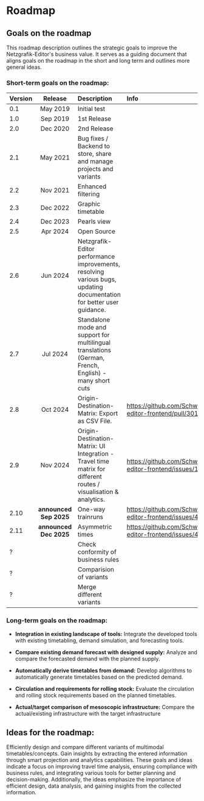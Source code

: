 # Roadmap

## Goals on the roadmap

This roadmap description outlines the strategic goals to improve the Netzgrafik-Editor's business
value. It serves as a guiding document that aligns goals on the roadmap in the short and long term
and outlines more general ideas.

### Short-term goals on the roadmap:

| Version | Release | Description | Info | Issues |
| :--- | :---: | :--- | :--- | :--- |
| 0.1 | May 2019 | Initial test| | |
| 1.0 | Sep 2019 | 1st Release | | |
| 2.0 | Dec 2020 | 2nd Release  | | | 
| 2.1 | May 2021 | Bug fixes / Backend to store, share and manage projects and variants  | | |
| 2.2 | Nov 2021 | Enhanced filtering | | |
| 2.3 | Dec 2022 | Graphic timetable | | |
| 2.4 | Dec 2023 | Pearls view    |     | |
| 2.5 | Apr 2024 | Open Source   |     |     |
| 2.6 | Jun 2024 | Netzgrafik-Editor performance improvements, resolving various bugs, updating documentation for better user guidance.    |     |     |
| 2.7 | Jul 2024 | Standalone mode and support for multilingual translations (German, French, English) - many short cuts    |     |     |
| 2.8 | Oct 2024 | Origin-Destination-Matrix: Export as CSV File.   |  https://github.com/SchweizerischeBundesbahnen/netzgrafik-editor-frontend/pull/301   |     |
| 2.9 | Nov 2024 | Origin-Destination-Matrix: UI Integration - Travel time matrix for different routes / visualisation & analytics. | https://github.com/SchweizerischeBundesbahnen/netzgrafik-editor-frontend/issues/126  |  [Open Issues / Tasks](https://github.com/SchweizerischeBundesbahnen/netzgrafik-editor-frontend/issues?q=is%3Aissue%20state%3Aopen%20label%3AOrigin-Destination-Matrix) |
| 2.10 | **announced <br> Sep 2025** | One-way trainruns | https://github.com/SchweizerischeBundesbahnen/netzgrafik-editor-frontend/issues/438 |   [Open Issues / Tasks](https://github.com/SchweizerischeBundesbahnen/netzgrafik-editor-frontend/issues?q=is%3Aissue%20state%3Aopen%20label%3A%22Asymmetric%20times%22) |
| 2.11 | **announced <br> Dec 2025**| Asymmetric times | https://github.com/SchweizerischeBundesbahnen/netzgrafik-editor-frontend/issues/421 |   [Open Issues / Tasks](https://github.com/SchweizerischeBundesbahnen/netzgrafik-editor-frontend/issues?q=is%3Aissue%20state%3Aopen%20label%3A%22Asymmetric%20times%22) |
| ? |  | Check conformity of business rules |  | |
| ? |  | Comparision of variants | | |
| ? | | Merge different variants | | [Partially implemented](https://github.com/SchweizerischeBundesbahnen/netzgrafik-editor-frontend/blob/main/documentation/Merge_Netzgrafik.md)|

### Long-term goals on the roadmap:

- **Integration in existing landscape of tools:**
  Integrate the developed tools with existing
  timetabling, demand simulation, and forecasting tools.

- **Compare existing demand forecast with designed supply:**
  Analyze and compare the forecasted demand with the planned supply.

- **Automatically derive timetables from demand:**
  Develop algorithms to automatically generate timetables based on the
  predicted demand.

- **Circulation and requirements for rolling stock:**
  Evaluate the circulation and rolling stock requirements based on the
  planned timetables.

- **Actual/target comparison of mesoscopic infrastructure:**
  Compare the actual/existing infrastructure with the target infrastructure

## Ideas for the roadmap:

Efficiently design and compare different variants of multimodal timetables/concepts.
Gain insights by extracting the entered information through smart projection and analytics
capabilities.
These goals and ideas indicate a focus on improving travel time analysis, ensuring compliance with
business rules, and integrating various tools for better planning and decision-making. Additionally,
the ideas emphasize the importance of efficient design, data analysis, and gaining insights from the
collected information.
